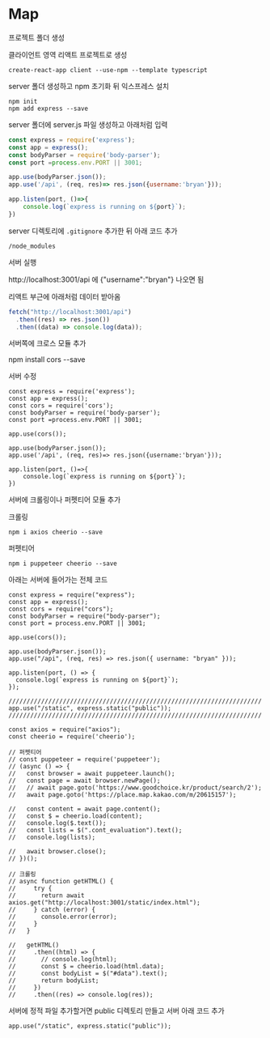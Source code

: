 # Map

프로젝트 폴더 생성

클라이언트 영역 리액트 프로젝트로 생성
```
create-react-app client --use-npm --template typescript
```

server 폴더 생성하고 npm 초기화 뒤 익스프레스 설치

```
npm init
npm add express --save
```

server 폴더에 server.js 파일 생성하고 아래처럼 입력

```javascript
const express = require('express');
const app = express();
const bodyParser = require('body-parser');
const port =process.env.PORT || 3001;

app.use(bodyParser.json());
app.use('/api', (req, res)=> res.json({username:'bryan'}));

app.listen(port, ()=>{
    console.log(`express is running on ${port}`);
})
```

server 디렉토리에 `.gitignore` 추가한 뒤 아래 코드 추가
```
/node_modules
```

서버 실행

http://localhost:3001/api 에 {"username":"bryan"} 나오면 됨

리액트 부근에 아래처럼 데이터 받아옴

```javascript
fetch("http://localhost:3001/api")
  .then((res) => res.json())
  .then((data) => console.log(data));
```

서버쪽에 크로스 모듈 추가

npm install cors --save

서버 수정

```
const express = require('express');
const app = express();
const cors = require('cors');
const bodyParser = require('body-parser');
const port =process.env.PORT || 3001;

app.use(cors());

app.use(bodyParser.json());
app.use('/api', (req, res)=> res.json({username:'bryan'}));

app.listen(port, ()=>{
    console.log(`express is running on ${port}`);
})
```

서버에 크롤링이나 퍼펫티어 모듈 추가

크롤링
```
npm i axios cheerio --save
```

퍼펫티어
```
npm i puppeteer cheerio --save
```

아래는 서버에 들어가는 전체 코드
```
const express = require("express");
const app = express();
const cors = require("cors");
const bodyParser = require("body-parser");
const port = process.env.PORT || 3001;

app.use(cors());

app.use(bodyParser.json());
app.use("/api", (req, res) => res.json({ username: "bryan" }));

app.listen(port, () => {
  console.log(`express is running on ${port}`);
});

//////////////////////////////////////////////////////////////////////
app.use("/static", express.static("public"));
//////////////////////////////////////////////////////////////////////

const axios = require("axios");
const cheerio = require('cheerio');

// 퍼펫티어
// const puppeteer = require('puppeteer');
// (async () => {
//   const browser = await puppeteer.launch();
//   const page = await browser.newPage();
//   // await page.goto('https://www.goodchoice.kr/product/search/2');
//   await page.goto('https://place.map.kakao.com/m/20615157');
  
//   const content = await page.content();
//   const $ = cheerio.load(content);
//   console.log($.text());
//   const lists = $(".cont_evaluation").text();
//   console.log(lists);

//   await browser.close();
// })();

// 크롤링
// async function getHTML() {
//     try {
//       return await axios.get("http://localhost:3001/static/index.html");
//     } catch (error) {
//       console.error(error);
//     }
//   }

//   getHTML()
//     .then((html) => {
//       // console.log(html);
//       const $ = cheerio.load(html.data);
//       const bodyList = $("#data").text();
//       return bodyList;
//     })
//     .then((res) => console.log(res));

```

서버에 정적 파일 추가할거면 public 디렉토리 만들고 서버 아래 코드 추가
```
app.use("/static", express.static("public"));
```

